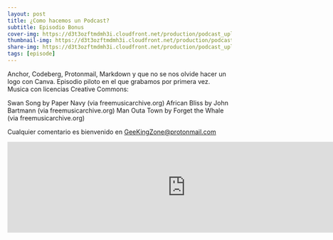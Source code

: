 ```yaml
---
layout: post
title: ¿Como hacemos un Podcast?
subtitle: Episodio Bonus
cover-img: https://d3t3ozftmdmh3i.cloudfront.net/production/podcast_uploaded_nologo400/14743809/14743809-1619370372653-eb16be7dd0aee.jpg
thumbnail-img: https://d3t3ozftmdmh3i.cloudfront.net/production/podcast_uploaded_nologo400/14743809/14743809-1619370372653-eb16be7dd0aee.jpg
share-img: https://d3t3ozftmdmh3i.cloudfront.net/production/podcast_uploaded_nologo400/14743809/14743809-1619370372653-eb16be7dd0aee.jpg
tags: [episode]
---
```


Anchor, Codeberg, Protonmail, Markdown y que no se nos olvide hacer un logo con Canva. Episodio piloto en el que grabamos por primera vez.
Musica con licencias Creative Commons:

 Swan Song by Paper Navy (via freemusicarchive.org)
 African Bliss by John Bartmann (via freemusicarchive.org)
 Man Outa Town by Forget the Whale (via freemusicarchive.org)

Cualquier comentario es bienvenido en GeeKingZone@protonmail.com
<iframe src='https://podcasters.spotify.com/pod/show/geekingzone/episodes/Cmo-hacemos-un-Podcast-evkhbj' height='204px' width='800px' frameborder='0' scrolling='no'></iframe>